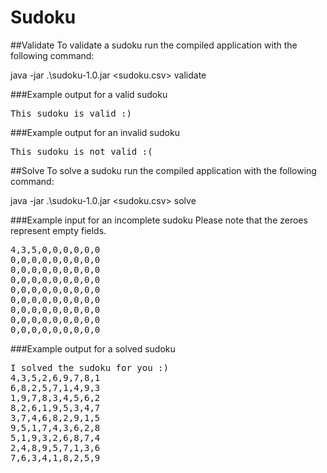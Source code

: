 # Sudoku

##Validate
To validate a sudoku run the compiled application with the following command:

java -jar .\sudoku-1.0.jar <sudoku.csv> validate

###Example output for a valid sudoku
<pre>This sudoku is valid :)</pre>

###Example output for an invalid sudoku
<pre>This sudoku is not valid :(</pre>

##Solve
To solve a sudoku run the compiled application with the following command:

java -jar .\sudoku-1.0.jar <sudoku.csv> solve

###Example input for an incomplete sudoku
Please note that the zeroes represent empty fields.
<pre>4,3,5,0,0,0,0,0,0
0,0,0,0,0,0,0,0,0
0,0,0,0,0,0,0,0,0
0,0,0,0,0,0,0,0,0
0,0,0,0,0,0,0,0,0
0,0,0,0,0,0,0,0,0
0,0,0,0,0,0,0,0,0
0,0,0,0,0,0,0,0,0
0,0,0,0,0,0,0,0,0</pre>

###Example output for a solved sudoku
<pre>I solved the sudoku for you :)
4,3,5,2,6,9,7,8,1
6,8,2,5,7,1,4,9,3
1,9,7,8,3,4,5,6,2
8,2,6,1,9,5,3,4,7
3,7,4,6,8,2,9,1,5
9,5,1,7,4,3,6,2,8
5,1,9,3,2,6,8,7,4
2,4,8,9,5,7,1,3,6
7,6,3,4,1,8,2,5,9</pre>
